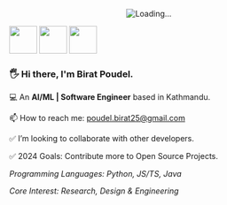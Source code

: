 <p align="center">
  <img src="https://media.giphy.com/media/1C8bHHJturSx2/giphy.gif" alt="Loading...">
</p>

[<img src="https://www.vectorlogo.zone/logos/medium/medium-tile.svg" width="auto" height="50" />](https://medium.com/@poudel.birat25)
[<img src="https://www.vectorlogo.zone/logos/kaggle/kaggle-ar21.svg" width="auto" height="50" />](https://www.kaggle.com/biratpoudelrocks) 
[<img src="https://www.vectorlogo.zone/logos/linkedin/linkedin-icon.svg" width="auto" height="50" />](https://www.linkedin.com/in/birat-poudel-6562ba16b/) 

### 🖐️ Hi there, I'm **Birat Poudel**.

💻 An **AI/ML | Software Engineer** based in Kathmandu.

📫 How to reach me: poudel.birat25@gmail.com

✅ I’m looking to collaborate with other developers.

✅ 2024 Goals: Contribute more to Open Source Projects.

_Programming Languages: Python, JS/TS, Java_

_Core Interest: Research, Design & Engineering_
